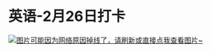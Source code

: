 # 英语-2月26日打卡

[![图片可能因为网络原因掉线了，请刷新或直接点我查看图片~](https://cdn.jsdelivr.net/gh/ylsislove/image-home/test/20210227234533.jpg)](https://cdn.jsdelivr.net/gh/ylsislove/image-home/test/20210227234533.jpg)
